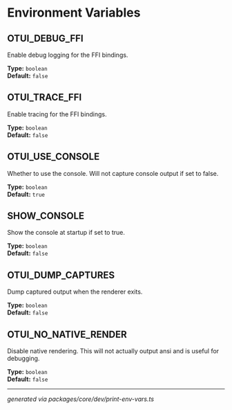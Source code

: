 # Environment Variables

## OTUI_DEBUG_FFI

Enable debug logging for the FFI bindings.

**Type:** `boolean`  
**Default:** `false`

## OTUI_TRACE_FFI

Enable tracing for the FFI bindings.

**Type:** `boolean`  
**Default:** `false`

## OTUI_USE_CONSOLE

Whether to use the console. Will not capture console output if set to false.

**Type:** `boolean`  
**Default:** `true`

## SHOW_CONSOLE

Show the console at startup if set to true.

**Type:** `boolean`  
**Default:** `false`

## OTUI_DUMP_CAPTURES

Dump captured output when the renderer exits.

**Type:** `boolean`  
**Default:** `false`

## OTUI_NO_NATIVE_RENDER

Disable native rendering. This will not actually output ansi and is useful for debugging.

**Type:** `boolean`  
**Default:** `false`

---

_generated via packages/core/dev/print-env-vars.ts_
